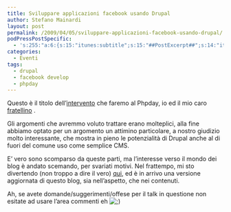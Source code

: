 ```yaml
---
title: Sviluppare applicazioni facebook usando Drupal
author: Stefano Mainardi
layout: post
permalink: /2009/04/05/sviluppare-applicazioni-facebook-usando-drupal/
podPressPostSpecific:
  - 's:255:"a:6:{s:15:"itunes:subtitle";s:15:"##PostExcerpt##";s:14:"itunes:summary";s:15:"##PostExcerpt##";s:15:"itunes:keywords";s:17:"##WordPressCats##";s:13:"itunes:author";s:10:"##Global##";s:15:"itunes:explicit";s:7:"Default";s:12:"itunes:block";s:7:"Default";}";'
categories:
  - Eventi
tags:
  - drupal
  - facebook develop
  - phpday
---
```

Questo è il titolo dell&#8217;<a href="http://joind.in/416" target="_blank">intervento</a> che faremo al Phpday, io ed il mio caro <a href="http://www.paolomainardi.com" target="_blank">fratellino</a> .

Gli argomenti che avremmo voluto trattare erano molteplici, alla fine abbiamo optato per un argomento un attimino particolare, a nostro giudizio molto interessante, che mostra in pieno le potenzialità di Drupal anche al di fuori del comune uso come semplice CMS.

E&#8217; vero sono scomparso da queste parti, ma l&#8217;interesse verso il mondo dei blog è andato scemando, per svariati motivi. Nel frattempo, mi sto divertendo (non troppo a dire il vero) <a href="http://friendfeed.com/stefanomainardi" target="_blank">qui</a>, ed è in arrivo una versione aggiornata di questo blog, sia nell&#8217;aspetto, che nei contenuti.

Ah, se avete domande/suggerimenti/offese per il talk in questione non esitate ad usare l&#8217;area commenti eh <img src="http://www.stefanomainardi.com/wp-includes/images/smilies/icon_wink.gif" alt=";)" class="wp-smiley" />